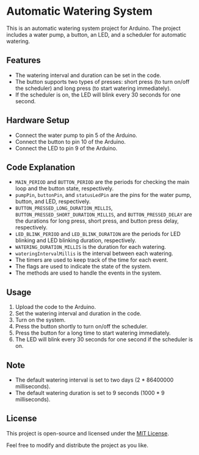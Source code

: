 # Automatic Watering System

This is an automatic watering system project for Arduino. The project includes a water pump, a button, an LED, and a scheduler for automatic watering.

## Features

* The watering interval and duration can be set in the code.
* The button supports two types of presses: short press (to turn on/off the scheduler) and long press (to start watering immediately).
* If the scheduler is on, the LED will blink every 30 seconds for one second.

## Hardware Setup

* Connect the water pump to pin 5 of the Arduino.
* Connect the button to pin 10 of the Arduino.
* Connect the LED to pin 9 of the Arduino.

## Code Explanation

* `MAIN_PERIOD` and `BUTTON_PERIOD` are the periods for checking the main loop and the button state, respectively.
* `pumpPin`, `buttonPin`, and `statusLedPin` are the pins for the water pump, button, and LED, respectively.
* `BUTTON_PRESSED_LONG_DURATION_MILLIS`, `BUTTON_PRESSED_SHORT_DURATION_MILLIS`, and `BUTTON_PRESSED_DELAY` are the durations for long press, short press, and button press delay, respectively.
* `LED_BLINK_PERIOD` and `LED_BLINK_DURATION` are the periods for LED blinking and LED blinking duration, respectively.
* `WATERING_DURATION_MILLIS` is the duration for each watering.
* `wateringIntervalMillis` is the interval between each watering.
* The timers are used to keep track of the time for each event.
* The flags are used to indicate the state of the system.
* The methods are used to handle the events in the system.

## Usage

1. Upload the code to the Arduino.
2. Set the watering interval and duration in the code.
3. Turn on the system.
4. Press the button shortly to turn on/off the scheduler.
5. Press the button for a long time to start watering immediately.
6. The LED will blink every 30 seconds for one second if the scheduler is on.

## Note

* The default watering interval is set to two days (2 \* 86400000 milliseconds).
* The default watering duration is set to 9 seconds (1000 \* 9 milliseconds).

## License

This project is open-source and licensed under the [MIT License](https://opensource.org/licenses/MIT).

Feel free to modify and distribute the project as you like.
